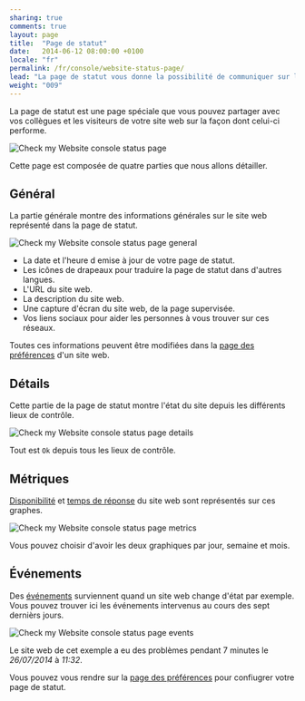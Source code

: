 ```yaml
---
sharing: true
comments: true
layout: page
title:  "Page de statut"
date:   2014-06-12 08:00:00 +0100
locale: "fr"
permalink: /fr/console/website-status-page/
lead: "La page de statut vous donne la possibilité de communiquer sur l’état de santé de votre site web au public ou à un groupe restreint."
weight: "009"
---
```


La page de statut est une page spéciale que vous pouvez partager avec vos collègues et les visiteurs de votre site web sur la façon dont celui-ci performe.

![Check my Website console status page](/assets/img/fullsize/en/console/website-status/status.png)

Cette page est composée de quatre parties que nous allons détailler.

## Général

La partie générale montre des informations générales sur le site web représenté dans la page de statut.

![Check my Website console status page general](/assets/img/fullsize/en/console/website-status/general.png)

- La date et l'heure d emise à jour de votre page de statut.
- Les icônes de drapeaux pour traduire la page de statut dans d'autres langues.
- L'URL du site web.
- La description du site web.
- Une capture d'écran du site web, de la page supervisée.
- Vos liens sociaux pour aider les personnes à vous trouver sur ces réseaux.

Toutes ces informations peuvent être modifiées dans la [page des préférences](/fr/console/website-settings/) d'un site web.

## Détails

Cette partie de la page de statut montre l'état du site depuis les différents lieux de contrôle.

![Check my Website console status page details](/assets/img/fullsize/en/console/website-status/details.png)

Tout est `Ok` depuis tous les lieux de contrôle.

## Métriques

[Disponibilité](/fr/terms-definitions/#availability) et [temps de réponse](/en/terms-definitions/#response-time) du site web sont représentés sur ces graphes.

![Check my Website console status page metrics](/assets/img/fullsize/en/console/website-status/metrics.png)

Vous pouvez choisir d'avoir les deux graphiques par jour, semaine et mois.

## Événements

Des [événements](/fr/terms-definitions/#events) surviennent quand un site web change d'état par exemple. Vous pouvez trouver ici les événements intervenus au cours des sept dernièrs jours.

![Check my Website console status page events](/assets/img/fullsize/en/console/website-status/events.png)

Le site web de cet exemple a eu des problèmes pendant 7 minutes le *26/07/2014* à *11:32*.

Vous pouvez vous rendre sur la [page des préférences](/fr/console/website-settings/) pour confiugrer votre page de statut.